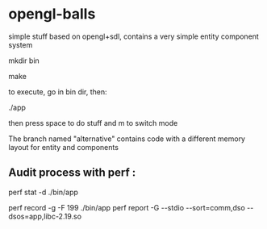 opengl-balls
==========

simple stuff based on opengl+sdl, contains a very simple entity component system

mkdir bin

make

to execute, go in bin dir, then: 

./app

then press space to do stuff and m to switch mode


The branch named "alternative" contains code with a different memory layout for entity and components

## Audit process with perf :

perf stat -d ./bin/app

perf record -g -F 199 ./bin/app
perf report -G --stdio --sort=comm,dso --dsos=app,libc-2.19.so

